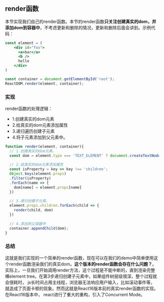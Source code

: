 ## render函数
本节实现我们自己的render函数。本节的render函数**只关注创建真实的dom，并添加dom到容器中**，不考虑更新和删除的情况，更新和删除后面会讲到。示例代码：
```jsx harmony
const element = (
    <div id="foo">
      <a>bar</a>
      <b />
      hello
    </div>
)

const container = document.getElementById('root');
ReactDOM.render(element, container);
```


### 实现
render函数的处理逻辑：
- 1.创建真实的dom元素
- 2.给真实的dom元素添加属性
- 3.递归遍历创建子元素
- 4.将子元素添加到父元素中。
```jsx harmony
function render(element, container){
  // 1.创建真实的dom元素。
  const dom = element.type === 'TEXT_ELEMENT' ? document.createTextNode('') : document.createElement(element.type); // 创建真实的dom
  
  // 2.给真实的dom元素添加属性
  const isProperty = key => key !== 'children';
  Object.keys(element.props)
  .filter(isProperty)
  .forEach(name => {
    dom[name] = element.props[name]
  })
  
  // 3.递归创建子元素。
  element.props.children.forEach(child => {
    render(child, dom)
  })
  
  // 4.添加到父容器中
  container.appendChild(dom);
}
```

### 总结
这就是我们实现的一个简单的render函数，现在可以在我们的demo中简单使用这个render函数渲染我们的真实dom。**这个版本的render函数会存在什么问题？**。
实际上，一旦我们开始调用render方法，这个过程是不能中断的，直到渲染完整棵element tree。在第3步递归创建子元素中，如果组件树层级很深，整个过程就会很耗时，
js长时间占用主线程，浏览器无法响应用户输入，比如滚动事件等，就造成了页面卡顿的现象。然而这就是React16版本前的真实render函数的实现。在React16版本中，
react进行了重大的重构，引入了Concurrent Mode。
